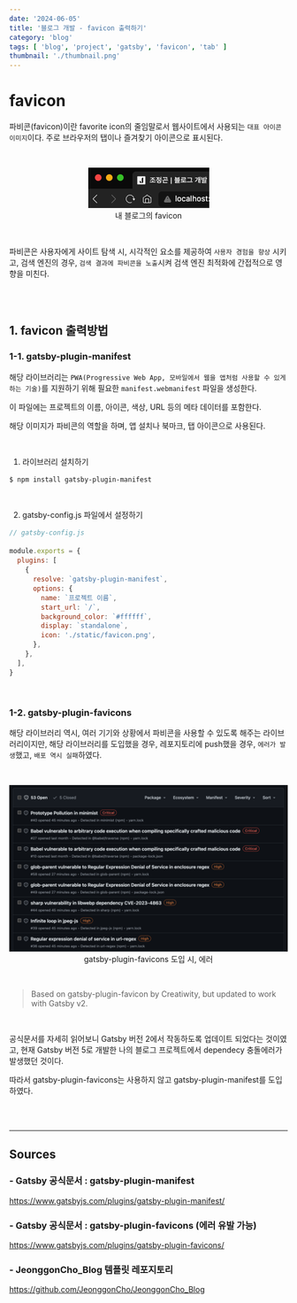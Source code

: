 ```yaml
---
date: '2024-06-05'
title: '블로그 개발 - favicon 출력하기'
category: 'blog'
tags: [ 'blog', 'project', 'gatsby', 'favicon', 'tab' ]
thumbnail: './thumbnail.png'
---
```


# favicon

파비콘(favicon)이란 favorite icon의 줄임말로서 웹사이트에서 사용되는 `대표 아이콘 이미지`이다. 주로 브라우저의 탭이나 즐겨찾기 아이콘으로 표시된다.

<br/>

<p align="center">
    <img src="example.png" alt="favicon 예시"><br/>
    <span>내 블로그의 favicon</span>
</p>

<br/>

파비콘은 사용자에게 사이트 탐색 시, 시각적인 요소를 제공하여 `사용자 경험을 향상` 시키고, 검색 엔진의 경우, `검색 결과에 파비콘을 노출`시켜 검색 엔진 최적화에 간접적으로
영향을 미친다.

<br/>
<br/>

## 1. favicon 출력방법

### 1-1. gatsby-plugin-manifest

해당 라이브러리는 `PWA(Progressive Web App, 모바일에서 웹을 앱처럼 사용할 수 있게 하는 기술)`를 지원하기 위해 필요한 `manifest.webmanifest` 파일을 생성한다.

이 파일에는 프로젝트의 이름, 아이콘, 색상, URL 등의 메타 데이터를 포함한다.

해당 이미지가 파비콘의 역할을 하며, 앱 설치나 북마크, 탭 아이콘으로 사용된다.

<br/>

1. 라이브러리 설치하기

```bash
$ npm install gatsby-plugin-manifest
```

<br/>

2. gatsby-config.js 파일에서 설정하기

```js
// gatsby-config.js

module.exports = {
  plugins: [
    {
      resolve: `gatsby-plugin-manifest`,
      options: {
        name: `프로젝트 이름`,
        start_url: `/`,
        background_color: `#ffffff`,
        display: `standalone`,
        icon: './static/favicon.png',
      },
    },
  ],
}
```

<br/>

### 1-2. gatsby-plugin-favicons

해당 라이브러리 역시, 여러 기기와 상황에서 파비콘을 사용할 수 있도록 해주는 라이브러리이지만, 해당 라이브러리를 도입했을 경우, 레포지토리에 push했을 경우, `에러가 발생`했고, `배포 역시 실패`하였다.

<br/>

<p align="center">
    <img src="error.png" alt="error"><br/>
    <span>gatsby-plugin-favicons 도입 시, 에러</span>
</p>

<br/>

> Based on gatsby-plugin-favicon by Creatiwity, but updated to work with Gatsby v2.

<br/>

공식문서를 자세히 읽어보니 Gatsby 버전 2에서 작동하도록 업데이트 되었다는 것이였고, 현재 Gatsby 버전 5로 개발한 나의 블로그 프로젝트에서 dependecy 충돌에러가 발생했던 것이다.

따라서 gatsby-plugin-favicons는 사용하지 않고 gatsby-plugin-manifest를 도입하였다.

<br/>
<br/>

---

## Sources

### - Gatsby 공식문서 : gatsby-plugin-manifest

https://www.gatsbyjs.com/plugins/gatsby-plugin-manifest/

### - Gatsby 공식문서 : gatsby-plugin-favicons (에러 유발 가능)

https://www.gatsbyjs.com/plugins/gatsby-plugin-favicons/

### - JeonggonCho_Blog 템플릿 레포지토리

https://github.com/JeonggonCho/JeonggonCho_Blog